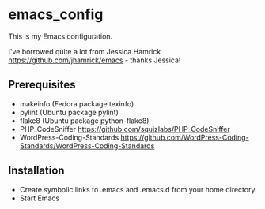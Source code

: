 # emacs_config

This is my Emacs configuration.

I've borrowed quite a lot from Jessica Hamrick https://github.com/jhamrick/emacs - thanks Jessica!

## Prerequisites

* makeinfo (Fedora package texinfo)
* pylint (Ubuntu package pylint)
* flake8 (Ubuntu package python-flake8)
* PHP_CodeSniffer https://github.com/squizlabs/PHP_CodeSniffer
* WordPress-Coding-Standards https://github.com/WordPress-Coding-Standards/WordPress-Coding-Standards

## Installation

* Create symbolic links to .emacs and .emacs.d from your home directory.
* Start Emacs
